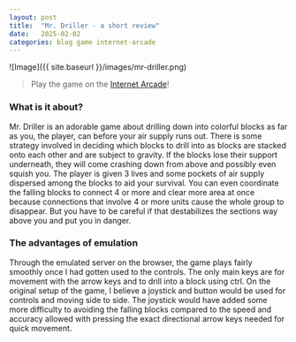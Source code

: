 ```yaml
---
layout: post
title:  "Mr. Driller - a short review"
date:   2025-02-02
categories: blog game internet-arcade
---
```


![Image]({{ site.baseurl }}/images/mr-driller.png)

> Play the game on the [Internet Arcade](https://archive.org/details/arcade_mrdrillr)!

### What is it about?

Mr. Driller is an adorable game about drilling down into colorful blocks as far as you, the player, can before your air supply runs out. There is some strategy involved in deciding which blocks to drill into as blocks are stacked onto each other and are subject to gravity. If the blocks lose their support underneath, they will come crashing down from above and possibly even squish you. The player is given 3 lives and some pockets of air supply dispersed among the blocks to aid your survival. You can even coordinate the falling blocks to connect 4 or more and clear more area at once because connections that involve 4 or more units cause the whole group to disappear. But you have to be careful if that destabilizes the sections way above you and put you in danger. 

### The advantages of emulation

Through the emulated server on the browser, the game plays fairly smoothly once I had gotten used to the controls. The only main keys are for movement with the arrow keys and to drill into a block using ctrl. On the original setup of the game, I believe a joystick and button would be used for controls and moving side to side. The joystick would have added some more difficulty to avoiding the falling blocks compared to the speed and accuracy allowed with pressing the exact directional arrow keys needed for quick movement. 

